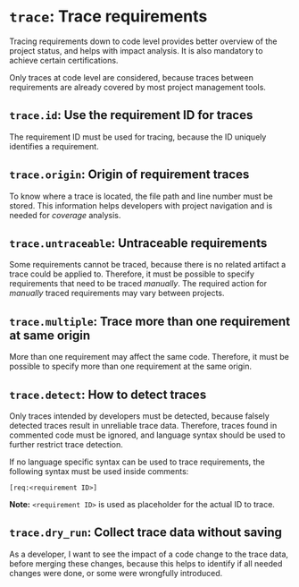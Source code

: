 # `trace`: Trace requirements

Tracing requirements down to code level provides better overview of the project status,
and helps with impact analysis. It is also mandatory to achieve certain certifications.

Only traces at code level are considered, because traces between requirements are already covered by most project management tools.

## `trace.id`: Use the requirement ID for traces

The requirement ID must be used for tracing, because the ID uniquely identifies a requirement.

## `trace.origin`: Origin of requirement traces

To know where a trace is located, the file path and line number must be stored.
This information helps developers with project navigation and is needed for *coverage* analysis.

## `trace.untraceable`: Untraceable requirements

Some requirements cannot be traced, because there is no related artifact a trace could be applied to.
Therefore, it must be possible to specify requirements that need to be traced *manually*.
The required action for *manually* traced requirements may vary between projects.

## `trace.multiple`: Trace more than one requirement at same origin

More than one requirement may affect the same code.
Therefore, it must be possible to specify more than one requirement at the same origin.

## `trace.detect`: How to detect traces

Only traces intended by developers must be detected, because falsely detected traces
result in unreliable trace data.
Therefore, traces found in commented code must be ignored,
and language syntax should be used to further restrict trace detection.

If no language specific syntax can be used to trace requirements,
the following syntax must be used inside comments:

```
[req:<requirement ID>]
```

**Note:** `<requirement ID>` is used as placeholder for the actual ID to trace.

## `trace.dry_run`: Collect trace data without saving

As a developer, I want to see the impact of a code change to the trace data,
before merging these changes, because this helps to identify if all needed changes were done,
or some were wrongfully introduced.
